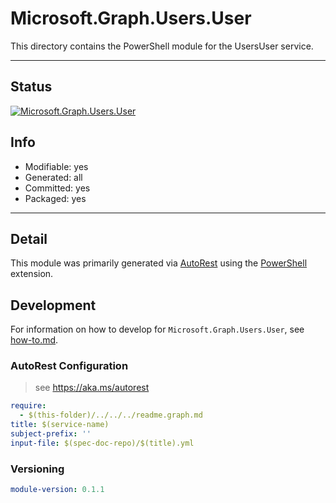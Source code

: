 <!-- region Generated -->
# Microsoft.Graph.Users.User
This directory contains the PowerShell module for the UsersUser service.

---
## Status
[![Microsoft.Graph.Users.User](https://img.shields.io/powershellgallery/v/Microsoft.Graph.Users.User.svg?style=flat-square&label=Microsoft.Graph.Users.User "Microsoft.Graph.Users.User")](https://www.powershellgallery.com/packages/Microsoft.Graph.Users.User/)

## Info
- Modifiable: yes
- Generated: all
- Committed: yes
- Packaged: yes

---
## Detail
This module was primarily generated via [AutoRest](https://github.com/Azure/autorest) using the [PowerShell](https://github.com/Azure/autorest.powershell) extension.

## Development
For information on how to develop for `Microsoft.Graph.Users.User`, see [how-to.md](how-to.md).
<!-- endregion -->

### AutoRest Configuration

> see https://aka.ms/autorest

``` yaml
require:
  - $(this-folder)/../../../readme.graph.md
title: $(service-name)
subject-prefix: ''
input-file: $(spec-doc-repo)/$(title).yml
```
### Versioning

``` yaml
module-version: 0.1.1
```

